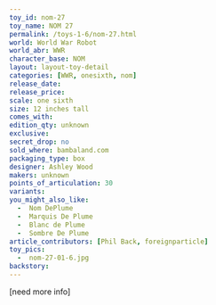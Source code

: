 ```yaml
---
toy_id: nom-27
toy_name: NOM 27
permalink: /toys-1-6/nom-27.html
world: World War Robot
world_abr: WWR
character_base: NOM
layout: layout-toy-detail
categories: [WWR, onesixth, nom]
release_date: 
release_price: 
scale: one sixth
size: 12 inches tall
comes_with: 
edition_qty: unknown
exclusive:
secret_drop: no
sold_where: bambaland.com
packaging_type: box
designer: Ashley Wood
makers: unknown
points_of_articulation: 30
variants: 
you_might_also_like:
  -  Nom DePlume
  -  Marquis De Plume
  -  Blanc de Plume
  -  Sombre De Plume  
article_contributors: [Phil Back, foreignparticle]
toy_pics:
  -  nom-27-01-6.jpg
backstory:
---
```



[need more info]